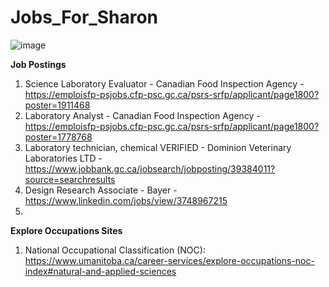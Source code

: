 # Jobs_For_Sharon

![image](https://github.com/SethCodesABitForSchool/Jobs_For_Sharon/assets/147195203/4d71749a-4e9f-45a1-903e-113a576630e9)

__Job Postings__

1. Science Laboratory Evaluator - Canadian Food Inspection Agency - https://emploisfp-psjobs.cfp-psc.gc.ca/psrs-srfp/applicant/page1800?poster=1911468
2. Laboratory Analyst - Canadian Food Inspection Agency - https://emploisfp-psjobs.cfp-psc.gc.ca/psrs-srfp/applicant/page1800?poster=1778768
3. Laboratory technician, chemical VERIFIED - Dominion Veterinary Laboratories LTD - https://www.jobbank.gc.ca/jobsearch/jobposting/39384011?source=searchresults
4. Design Research Associate - Bayer  - https://www.linkedin.com/jobs/view/3748967215
5. 

__Explore Occupations Sites__

1. National Occupational Classification (NOC): https://www.umanitoba.ca/career-services/explore-occupations-noc-index#natural-and-applied-sciences

